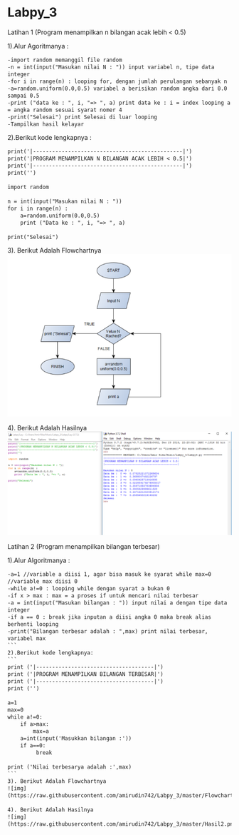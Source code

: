 # Labpy_3


Latihan 1 (Program menampilkan n bilangan acak lebih < 0.5)


1).Alur Agoritmanya :
```
-import random memanggil file random
-n = int(input("Masukan nilai N : ")) input variabel n, tipe data integer
-for i in range(n) : looping for, dengan jumlah perulangan sebanyak n
-a=random.uniform(0.0,0.5) variabel a berisikan random angka dari 0.0 sampai 0.5
-print ("data ke : ", i, "=> ", a) print data ke : i = index looping a = angka random sesuai syarat nomer 4
-print("Selesai") print Selesai di luar looping
-Tampilkan hasil kelayar
```
2).Berikut kode lengkapnya :
```
print('|-----------------------------------------------|')
print('|PROGRAM MENAMPILKAN N BILANGAN ACAK LEBIH < 0.5|')
print('|-----------------------------------------------|')
print('')

import random

n = int(input("Masukan nilai N : "))
for i in range(n) :
    a=random.uniform(0.0,0.5)
    print ("Data ke : ", i, "=> ", a)
    
print("Selesai")
```
3). Berikut Adalah Flowchartnya
![img](https://raw.githubusercontent.com/amirudin742/Labpy_3/master/Flowchart1.png)

4). Berikut Adalah Hasilnya
![img](https://raw.githubusercontent.com/amirudin742/Labpy_3/master/Hasil1.png)


Latihan 2 (Program menampilkan bilangan terbesar)

1).Alur Algoritmanya :
````
-a=1 //variable a diisi 1, agar bisa masuk ke syarat while max=0 //variable max diisi 0
-while a!=0 : looping while dengan syarat a bukan 0
-if x > max : max = a proses if untuk mencari nilai terbesar
-a = int(input("Masukan bilangan : ")) input nilai a dengan tipe data integer
-if a == 0 : break jika inputan a diisi angka 0 maka break alias berhenti looping
-print("Bilangan terbesar adalah : ",max) print nilai terbesar, variabel max
```
2).Berikut kode lengkapnya:
```
print ('|-------------------------------------|')
print ('|PROGRAM MENAMPILKAN BILANGAN TERBESAR|')
print ('|-------------------------------------|')
print ('')

a=1
max=0
while a!=0:
    if a>max:
        max=a
    a=int(input('Masukkan bilangan :'))
    if a==0:
         break
        
print ('Nilai terbesarya adalah :',max)
```
3). Berikut Adalah Flowchartnya
![img](https://raw.githubusercontent.com/amirudin742/Labpy_3/master/Flowchart2.png)

4). Berikut Adalah Hasilnya
![img](https://raw.githubusercontent.com/amirudin742/Labpy_3/master/Hasil2.png)